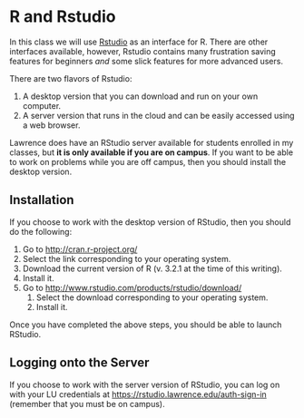 # R and Rstudio

In this class we will use [Rstudio](http://www.rstudio.com/products/RStudio/) as an interface for R. 
There are other interfaces available, however, Rstudio contains many frustration saving features for beginners *and* some slick features for more advanced users.

There are two flavors of Rstudio:
1. A desktop version that you can download and run on your own computer. 
2. A server version that runs in the cloud and can be easily accessed using a web browser.

Lawrence does have an RStudio server available for students enrolled in my classes, but **it is only available if you are on campus**. If you want to be able to work on problems while you are off campus, then you should install the desktop version.

## Installation

If you choose to work with the desktop version of RStudio, then you should do the following:

1. Go to http://cran.r-project.org/
 1. Select the link corresponding to your operating system.
 2. Download the current version of R (v. 3.2.1 at the time of this writing).
 3. Install it.
2. Go to http://www.rstudio.com/products/rstudio/download/
    1. Select the download corresponding to your operating system.
    2. Install it.

Once you have completed the above steps, you should be able to launch RStudio.

## Logging onto the Server

If you choose to work with the server version of RStudio, you can log on with your LU credentials at https://rstudio.lawrence.edu/auth-sign-in (remember that you must be on campus). 
